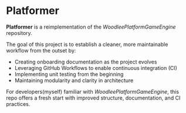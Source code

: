 <body>

  <h1>Platformer</h1>

  <p><strong>Platformer</strong> is a reimplementation of the <em>WoodleePlatformGameEngine</em> repository.</p>

  <p>The goal of this project is to establish a cleaner, more maintainable workflow from the outset by:</p>

  <ul>
    <li>Creating onboarding documentation as the project evolves</li>
    <li>Leveraging GitHub Workflows to enable continuous integration (CI)</li>
    <li>Implementing unit testing from the beginning</li>
    <li>Maintaining modularity and clarity in architecture</li>
  </ul>

  <p>For developers(myself) familiar with <em>WoodleePlatformGameEngine</em>, this repo offers a fresh start with improved structure, documentation, and CI practices.</p>
</body>